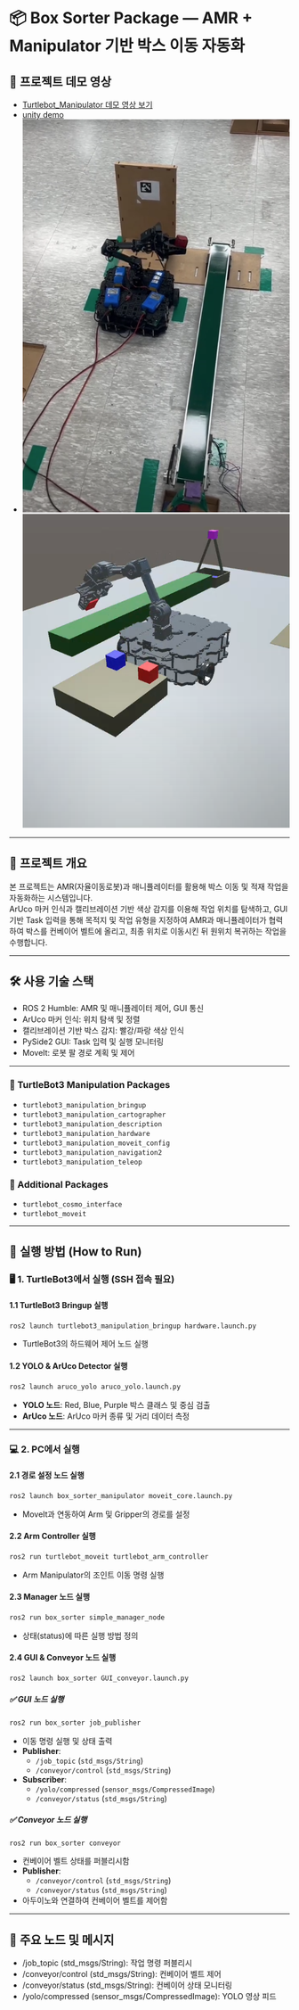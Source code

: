 # 📦 Box Sorter Package — AMR + Manipulator 기반 박스 이동 자동화

## 🎥 프로젝트 데모 영상

- [Turtlebot_Manipulator 데모 영상 보기](https://youtu.be/ksJAOrboxLM)
- [unity demo](https://youtu.be/3gOX1T0tEus)
- ![스크린샷](./docs/스크린샷%202025-05-20%2008-52-09.png)
![스크린샷](./docs/스크린샷%202025-05-20%2008-52-40.png)

---

## 📌 프로젝트 개요

본 프로젝트는 AMR(자율이동로봇)과 매니퓰레이터를 활용해 박스 이동 및 적재 작업을 자동화하는 시스템입니다.  
ArUco 마커 인식과 캘리브레이션 기반 색상 감지를 이용해 작업 위치를 탐색하고, GUI 기반 Task 입력을 통해 목적지 및 작업 유형을 지정하여 AMR과 매니퓰레이터가 협력하여 박스를 컨베이어 벨트에 올리고, 최종 위치로 이동시킨 뒤 원위치 복귀하는 작업을 수행합니다.

---

## 🛠 사용 기술 스택

- ROS 2 Humble: AMR 및 매니퓰레이터 제어, GUI 통신  
- ArUco 마커 인식: 위치 탐색 및 정렬  
- 캘리브레이션 기반 박스 감지: 빨강/파랑 색상 인식  
- PySide2 GUI: Task 입력 및 실행 모니터링  
- MoveIt: 로봇 팔 경로 계획 및 제어

---

### 🔹 TurtleBot3 Manipulation Packages
- `turtlebot3_manipulation_bringup`
- `turtlebot3_manipulation_cartographer`
- `turtlebot3_manipulation_description`
- `turtlebot3_manipulation_hardware`
- `turtlebot3_manipulation_moveit_config`
- `turtlebot3_manipulation_navigation2`
- `turtlebot3_manipulation_teleop`

### 🔹 Additional Packages
- `turtlebot_cosmo_interface`
- `turtlebot_moveit`

---

## 🚀 실행 방법 (How to Run)

### 🖥️ 1. TurtleBot3에서 실행 (SSH 접속 필요)

#### 1.1 TurtleBot3 Bringup 실행
```bash
ros2 launch turtlebot3_manipulation_bringup hardware.launch.py
```
- TurtleBot3의 하드웨어 제어 노드 실행

#### 1.2 YOLO & ArUco Detector 실행
```bash
ros2 launch aruco_yolo aruco_yolo.launch.py
```
- **YOLO 노드**: Red, Blue, Purple 박스 클래스 및 중심 검출
- **ArUco 노드**: ArUco 마커 종류 및 거리 데이터 측정

---

### 💻 2. PC에서 실행

#### 2.1 경로 설정 노드 실행
```bash
ros2 launch box_sorter_manipulator moveit_core.launch.py
```
- MoveIt과 연동하여 Arm 및 Gripper의 경로를 설정

#### 2.2 Arm Controller 실행
```bash
ros2 run turtlebot_moveit turtlebot_arm_controller
```
- Arm Manipulator의 조인트 이동 명령 실행

#### 2.3 Manager 노드 실행
```bash
ros2 run box_sorter simple_manager_node
```
- 상태(status)에 따른 실행 방법 정의

#### 2.4 GUI & Conveyor 노드 실행
```bash
ros2 launch box_sorter GUI_conveyor.launch.py
```

##### ✅ GUI 노드 실행
```bash
ros2 run box_sorter job_publisher
```
- 이동 명령 실행 및 상태 출력
- **Publisher**:
  - `/job_topic` (`std_msgs/String`)
  - `/conveyor/control` (`std_msgs/String`)
- **Subscriber**:
  - `/yolo/compressed` (`sensor_msgs/CompressedImage`)
  - `/conveyor/status` (`std_msgs/String`)

##### ✅ Conveyor 노드 실행
```bash
ros2 run box_sorter conveyor
```
- 컨베이어 벨트 상태를 퍼블리시함
- **Publisher**: 
  - `/conveyor/control` (`std_msgs/String`)
  - `/conveyor/status` (`std_msgs/String`)
- 아두이노와 연결하여 컨베이어 벨트를 제어함

---

## 📜 주요 노드 및 메시지
- /job_topic (std_msgs/String): 작업 명령 퍼블리시
- /conveyor/control (std_msgs/String): 컨베이어 벨트 제어
- /conveyor/status (std_msgs/String): 컨베이어 상태 모니터링
- /yolo/compressed (sensor_msgs/CompressedImage): YOLO 영상 피드
